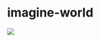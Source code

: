 # imagine-world
<img src="https://drive.google.com/file/d/14fZHlOeA1yZMb3rweFeokPJ3WOaXBXIR/view?usp=sharing"/>
